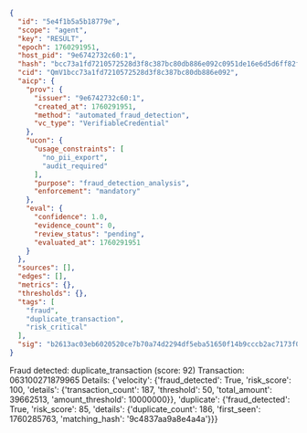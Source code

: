 ```json
{
  "id": "5e4f1b5a5b18779e",
  "scope": "agent",
  "key": "RESULT",
  "epoch": 1760291951,
  "host_pid": "9e6742732c60:1",
  "hash": "bcc73a1fd7210572528d3f8c387bc80db886e092c0951de16e6d5d6ff82f2abc",
  "cid": "QmV1bcc73a1fd7210572528d3f8c387bc80db886e092",
  "aicp": {
    "prov": {
      "issuer": "9e6742732c60:1",
      "created_at": 1760291951,
      "method": "automated_fraud_detection",
      "vc_type": "VerifiableCredential"
    },
    "ucon": {
      "usage_constraints": [
        "no_pii_export",
        "audit_required"
      ],
      "purpose": "fraud_detection_analysis",
      "enforcement": "mandatory"
    },
    "eval": {
      "confidence": 1.0,
      "evidence_count": 0,
      "review_status": "pending",
      "evaluated_at": 1760291951
    }
  },
  "sources": [],
  "edges": [],
  "metrics": {},
  "thresholds": {},
  "tags": [
    "fraud",
    "duplicate_transaction",
    "risk_critical"
  ],
  "sig": "b2613ac03eb6020520ce7b70a74d2294df5eba51650f14b9cccb2ac7173f0acf"
}
```

Fraud detected: duplicate_transaction (score: 92)
Transaction: 063100271879965
Details: {'velocity': {'fraud_detected': True, 'risk_score': 100, 'details': {'transaction_count': 187, 'threshold': 50, 'total_amount': 39662513, 'amount_threshold': 10000000}}, 'duplicate': {'fraud_detected': True, 'risk_score': 85, 'details': {'duplicate_count': 186, 'first_seen': 1760285763, 'matching_hash': '9c4837aa9a8e4a4a'}}}